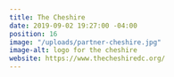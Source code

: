 ```yaml
---
title: The Cheshire
date: 2019-09-02 19:27:00 -04:00
position: 16
image: "/uploads/partner-cheshire.jpg"
image-alt: logo for the cheshire
website: https://www.thecheshiredc.org/
---
```


